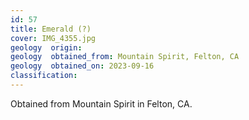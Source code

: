 ```yaml
---
id: 57 
title: Emerald (?)
cover: IMG_4355.jpg
geology  origin: 
geology  obtained_from: Mountain Spirit, Felton, CA
geology  obtained_on: 2023-09-16
classification:
---
```


Obtained from Mountain Spirit in Felton, CA.
